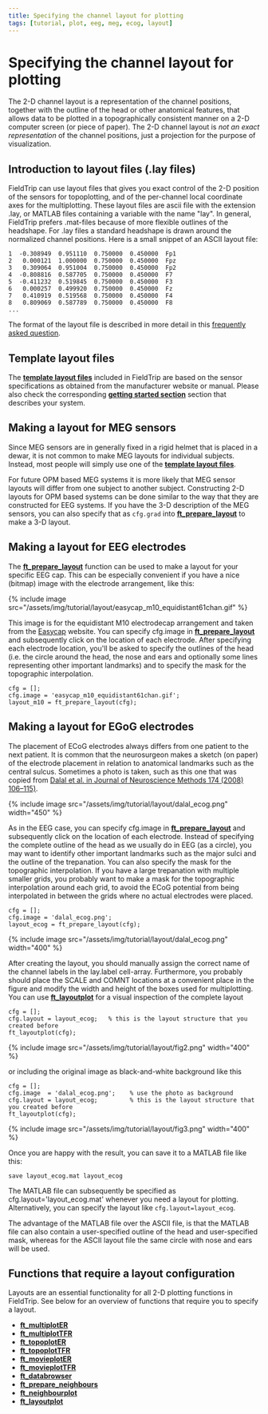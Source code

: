 ```yaml
---
title: Specifying the channel layout for plotting
tags: [tutorial, plot, eeg, meg, ecog, layout]
---
```


# Specifying the channel layout for plotting

The 2-D channel layout is a representation of the channel positions, together with the outline of the head or other anatomical features, that allows data to be plotted in a topographically consistent manner on a 2-D computer screen (or piece of paper). The 2-D channel layout is _not an exact representation_ of the channel positions, just a projection for the purpose of visualization.

## Introduction to layout files (.lay files)

FieldTrip can use layout files that gives you exact control of the 2-D position of the sensors for topoplotting, and of the per-channel local coordinate axes for the multiplotting. These layout files are ascii file with the extension .lay, or MATLAB files containing a variable with the name "lay". In general, FieldTrip prefers .mat-files because of more flexible outlines of the headshape. For .lay files a standard headshape is drawn around the normalized channel positions. Here is a small snippet of an ASCII layout file:

    1  -0.308949  0.951110  0.750000  0.450000  Fp1
    2   0.000121  1.000000  0.750000  0.450000  Fpz
    3   0.309064  0.951004  0.750000  0.450000  Fp2
    4  -0.808816  0.587705  0.750000  0.450000  F7
    5  -0.411232  0.519845  0.750000  0.450000  F3
    6   0.000257  0.499920  0.750000  0.450000  Fz
    7   0.410919  0.519568  0.750000  0.450000  F4
    8   0.809069  0.587789  0.750000  0.450000  F8
    ...

The format of the layout file is described in more detail in this [frequently asked question](/faq/what_is_the_format_of_the_layout_file_which_is_used_for_plotting).

## Template layout files

The **[template layout files](/template/layout)** included in FieldTrip are based on the sensor specifications as obtained from the manufacturer website or manual. Please also check the corresponding **[getting started section](/getting_started)** section that describes your system.

## Making a layout for MEG sensors

Since MEG sensors are in generally fixed in a rigid helmet that is placed in a dewar, it is not common to make MEG layouts for individual subjects. Instead, most people will simply use one of the **[template layout files](/template/layout)**.

For future OPM based MEG systems it is more likely that MEG sensor layouts will differ from one subject to another subject. Constructing 2-D layouts for OPM based systems can be done similar to the way that they are constructed for EEG systems. If you have the 3-D description of the MEG sensors, you can also specify that as `cfg.grad` into **[ft_prepare_layout](/reference/ft_prepare_layout)** to make a 3-D layout.

## Making a layout for EEG electrodes

The **[ft_prepare_layout](/reference/ft_prepare_layout)** function can be used to make a layout for your specific EEG cap. This can be especially convenient if you have a nice (bitmap) image with the electrode arrangement, like this:

{% include image src="/assets/img/tutorial/layout/easycap_m10_equidistant61chan.gif" %}

This image is for the equidistant M10 electrodecap arrangement and taken from the [Easycap](http://www.easycap.de) website. You can specify cfg.image in **[ft_prepare_layout](/reference/ft_prepare_layout)** and subsequently click on the location of each electrode. After specifying each electrode location, you'll be asked to specify the outlines of the head (i.e. the circle around the head, the nose and ears and optionally some lines representing other important landmarks) and to specify the mask for the topographic interpolation.

    cfg = [];
    cfg.image = 'easycap_m10_equidistant61chan.gif';
    layout_m10 = ft_prepare_layout(cfg);

## Making a layout for EGoG electrodes

The placement of ECoG electrodes always differs from one patient to the next patient. It is common that the neurosurgeon makes a sketch (on paper) of the electrode placement in relation to anatomical landmarks such as the central sulcus. Sometimes a photo is taken, such as this one that was copied from [Dalal et al. in Journal of Neuroscience Methods 174 (2008) 106–115)](http://www.ncbi.nlm.nih.gov/pubmed/18657573).

{% include image src="/assets/img/tutorial/layout/dalal_ecog.png" width="450" %}

As in the EEG case, you can specify cfg.image in **[ft_prepare_layout](/reference/ft_prepare_layout)** and subsequently click on the location of each electrode. Instead of specifying the complete outline of the head as we usually do in EEG (as a circle), you may want to identify other important landmarks such as the major sulci and the outline of the trepanation. You can also specify the mask for the topographic interpolation. If you have a large trepanation with multiple smaller grids, you probably want to make a mask for the topographic interpolation around each grid, to avoid the ECoG potential from being interpolated in between the grids where no actual electrodes were placed.

    cfg = [];
    cfg.image = 'dalal_ecog.png';
    layout_ecog = ft_prepare_layout(cfg);

{% include image src="/assets/img/tutorial/layout/dalal_ecog.png" width="400" %}

After creating the layout, you should manually assign the correct name of the channel labels in the lay.label cell-array. Furthermore, you probably should place the SCALE and COMNT locations at a convenient place in the figure and modify the width and height of the boxes used for multiplotting. You can use **[ft_layoutplot](/reference/ft_layoutplot)** for a visual inspection of the complete layout

    cfg = [];
    cfg.layout = layout_ecog;   % this is the layout structure that you created before
    ft_layoutplot(cfg);

{% include image src="/assets/img/tutorial/layout/fig2.png" width="400" %}

or including the original image as black-and-white background like this

    cfg = [];
    cfg.image  = 'dalal_ecog.png';    % use the photo as background
    cfg.layout = layout_ecog;         % this is the layout structure that you created before
    ft_layoutplot(cfg);

{% include image src="/assets/img/tutorial/layout/fig3.png" width="400" %}

Once you are happy with the result, you can save it to a MATLAB file like this:

    save layout_ecog.mat layout_ecog

The MATLAB file can subsequently be specified as cfg.layout='layout_ecog.mat' whenever you need a layout for plotting. Alternatively, you can specify the layout like `cfg.layout=layout_ecog`.

The advantage of the MATLAB file over the ASCII file, is that the MATLAB file can also contain a user-specified outline of the head and user-specified mask, whereas for the ASCII layout file the same circle with nose and ears will be used.

## Functions that require a layout configuration

Layouts are an essential functionality for all 2-D plotting functions in FieldTrip. See below for an overview of functions that require you to specify a layout.

- **[ft_multiplotER](/reference/ft_multiplotER)**
- **[ft_multiplotTFR](/reference/ft_multiplotTFR)**
- **[ft_topoplotER](/reference/ft_topoplotER)**
- **[ft_topoplotTFR](/reference/ft_topoplotTFR)**
- **[ft_movieplotER](/reference/ft_movieplotER)**
- **[ft_movieplotTFR](/reference/ft_movieplotTFR)**
- **[ft_databrowser](/reference/ft_databrowser)**
- **[ft_prepare_neighbours](/reference/ft_prepare_neighbours)**
- **[ft_neighbourplot](/reference/ft_neighbourplot)**
- **[ft_layoutplot](/reference/ft_layoutplot)**
